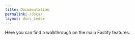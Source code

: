 ```yaml
---
title: Documentation
permalink: /docs/
layout: docs_index
---
```


Here you can find a walkthrough on the main Fastify features:
